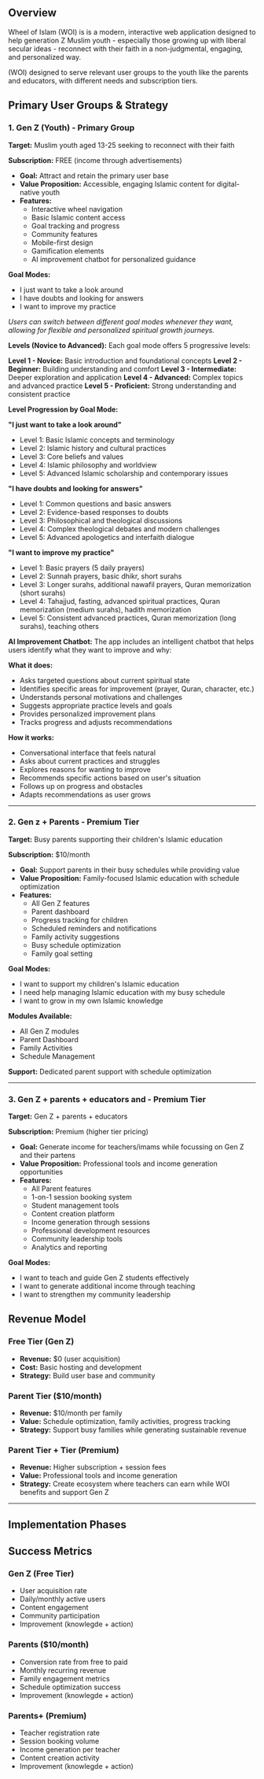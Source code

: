 ## Overview
Wheel of Islam (WOI) is is a modern, interactive web application designed to help generation Z Muslim youth - especially those growing up with liberal secular ideas - reconnect with their faith in a non-judgmental, engaging, and personalized way.

(WOI) designed to serve relevant user groups to the youth like the parents and educators, with different needs and subscription tiers.

## Primary User Groups & Strategy

### 1. Gen Z (Youth) - Primary Group
**Target:** Muslim youth aged 13-25 seeking to reconnect with their faith

**Subscription:** FREE (income through advertisements)
- **Goal:** Attract and retain the primary user base
- **Value Proposition:** Accessible, engaging Islamic content for digital-native youth
- **Features:**
  - Interactive wheel navigation
  - Basic Islamic content access
  - Goal tracking and progress
  - Community features
  - Mobile-first design
  - Gamification elements
  - AI improvement chatbot for personalized guidance

**Goal Modes:**
- I just want to take a look around
- I have doubts and looking for answers
- I want to improve my practice

*Users can switch between different goal modes whenever they want, allowing for flexible and personalized spiritual growth journeys.*

**Levels (Novice to Advanced):**
Each goal mode offers 5 progressive levels:

**Level 1 - Novice:** Basic introduction and foundational concepts
**Level 2 - Beginner:** Building understanding and comfort
**Level 3 - Intermediate:** Deeper exploration and application
**Level 4 - Advanced:** Complex topics and advanced practice
**Level 5 - Proficient:** Strong understanding and consistent practice

**Level Progression by Goal Mode:**

**"I just want to take a look around"**
- Level 1: Basic Islamic concepts and terminology
- Level 2: Islamic history and cultural practices
- Level 3: Core beliefs and values
- Level 4: Islamic philosophy and worldview
- Level 5: Advanced Islamic scholarship and contemporary issues

**"I have doubts and looking for answers"**
- Level 1: Common questions and basic answers
- Level 2: Evidence-based responses to doubts
- Level 3: Philosophical and theological discussions
- Level 4: Complex theological debates and modern challenges
- Level 5: Advanced apologetics and interfaith dialogue

**"I want to improve my practice"**
- Level 1: Basic prayers (5 daily prayers)
- Level 2: Sunnah prayers, basic dhikr, short surahs
- Level 3: Longer surahs, additional nawafil prayers, Quran memorization (short surahs)
- Level 4: Tahajjud, fasting, advanced spiritual practices, Quran memorization (medium surahs), hadith memorization
- Level 5: Consistent advanced practices, Quran memorization (long surahs), teaching others

**AI Improvement Chatbot:**
The app includes an intelligent chatbot that helps users identify what they want to improve and why:

**What it does:**
- Asks targeted questions about current spiritual state
- Identifies specific areas for improvement (prayer, Quran, character, etc.)
- Understands personal motivations and challenges
- Suggests appropriate practice levels and goals
- Provides personalized improvement plans
- Tracks progress and adjusts recommendations

**How it works:**
- Conversational interface that feels natural
- Asks about current practices and struggles
- Explores reasons for wanting to improve
- Recommends specific actions based on user's situation
- Follows up on progress and obstacles
- Adapts recommendations as user grows


---

### 2. Gen z + Parents - Premium Tier
**Target:** Busy parents supporting their children's Islamic education

**Subscription:** $10/month
- **Goal:** Support parents in their busy schedules while providing value
- **Value Proposition:** Family-focused Islamic education with schedule optimization
- **Features:**
  - All Gen Z features
  - Parent dashboard
  - Progress tracking for children
  - Scheduled reminders and notifications
  - Family activity suggestions
  - Busy schedule optimization
  - Family goal setting

**Goal Modes:**
- I want to support my children's Islamic education
- I need help managing Islamic education with my busy schedule
- I want to grow in my own Islamic knowledge

**Modules Available:**
- All Gen Z modules
- Parent Dashboard
- Family Activities
- Schedule Management

**Support:** Dedicated parent support with schedule optimization

---

### 3. Gen Z + parents + educators and  - Premium Tier
**Target:** Gen Z + parents + educators

**Subscription:** Premium (higher tier pricing)
- **Goal:** Generate income for teachers/imams while focussing on Gen Z and their partens
- **Value Proposition:** Professional tools and income generation opportunities
- **Features:**
  - All Parent features
  - 1-on-1 session booking system
  - Student management tools
  - Content creation platform
  - Income generation through sessions
  - Professional development resources
  - Community leadership tools
  - Analytics and reporting

**Goal Modes:**
- I want to teach and guide Gen Z students effectively
- I want to generate additional income through teaching
- I want to strengthen my community leadership

## Revenue Model

### Free Tier (Gen Z)
- **Revenue:** $0 (user acquisition)
- **Cost:** Basic hosting and development
- **Strategy:** Build user base and community

### Parent Tier ($10/month)
- **Revenue:** $10/month per family
- **Value:** Schedule optimization, family activities, progress tracking
- **Strategy:** Support busy families while generating sustainable revenue

### Parent Tier + Tier (Premium)
- **Revenue:** Higher subscription + session fees
- **Value:** Professional tools and income generation
- **Strategy:** Create ecosystem where teachers can earn while WOI benefits and support Gen Z

---

## Implementation Phases

## Success Metrics

### Gen Z (Free Tier)
- User acquisition rate
- Daily/monthly active users
- Content engagement
- Community participation
- Improvement (knowlegde + action)

### Parents ($10/month)
- Conversion rate from free to paid
- Monthly recurring revenue
- Family engagement metrics
- Schedule optimization success
- Improvement (knowlegde + action)

### Parents+ (Premium)
- Teacher registration rate
- Session booking volume
- Income generation per teacher
- Content creation activity
- Improvement (knowlegde + action)



